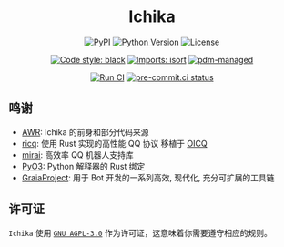 <div align="center">

# Ichika


[![PyPI](https://img.shields.io/pypi/v/ichika)](https://pypi.org/project/ichika)
[![Python Version](https://img.shields.io/pypi/pyversions/ichika)](https://pypi.org/project/ichika)
[![License](https://img.shields.io/github/license/BlueGlassBlock/Ichika)](https://github.com/BlueGlassBlock/Ichika/blob/master/LICENSE)

[![Code style: black](https://img.shields.io/badge/code%20style-black-000000.svg)](https://github.com/psf/black)
[![Imports: isort](https://img.shields.io/badge/%20imports-isort-%231674b1?style=flat&labelColor=ef8336)](https://pycqa.github.io/isort/)
[![pdm-managed](https://img.shields.io/badge/pdm-managed-blueviolet)](https://pdm.fming.dev)

[![Run CI](https://github.com/BlueGlassBlock/Ichika/actions/workflows/ci.yml/badge.svg)](https://github.com/BlueGlassBlock/Ichika/actions/workflows/ci.yml)
[![pre-commit.ci status](https://results.pre-commit.ci/badge/github/BlueGlassBlock/Ichika/master.svg)](https://results.pre-commit.ci/latest/github/BlueGlassBlock/Ichika/master)

</div>

## 鸣谢

- [AWR](https://github.com/wybxc/awr): Ichika 的前身和部分代码来源
- [ricq](https://github.com/lz1998/ricq): 使用 Rust 实现的高性能 QQ 协议 移植于 [OICQ](https://github.com/takayama-lily/oicq)
- [mirai](https://github.com/mamoe/mirai): 高效率 QQ 机器人支持库
- [PyO3](https://github.com/PyO3/PyO3): Python 解释器的 Rust 绑定
- [GraiaProject](https://github.com/GraiaProject): 用于 Bot 开发的一系列高效, 现代化, 充分可扩展的工具链

## 许可证

`Ichika` 使用 [`GNU AGPL-3.0`](https://choosealicense.com/licenses/agpl-3.0/) 作为许可证，这意味着你需要遵守相应的规则。
